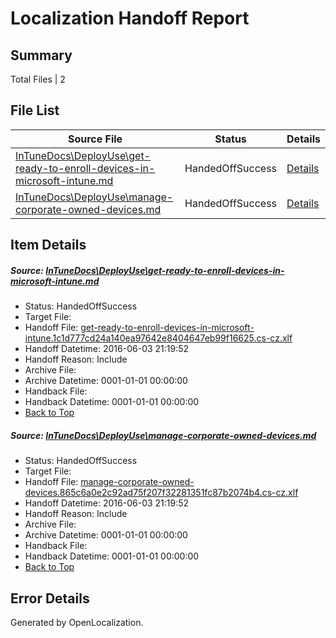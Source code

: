# <a name='report-top'></a> Localization Handoff Report

## Summary
 Total Files | 2

## File List
 Source File | Status | Details 
 ----------- | ------ | ------- 
 [InTuneDocs\DeployUse\get-ready-to-enroll-devices-in-microsoft-intune.md](https://github.com/Microsoft/IntuneDocs-pr/blob/71077d9f86a53cc66536928e4799fa4b1a51cdf0/InTuneDocs/DeployUse/get-ready-to-enroll-devices-in-microsoft-intune.md) | HandedOffSuccess | [Details](#86d3b7894eca70454fa82393c4d06eab5a99246f47)
 [InTuneDocs\DeployUse\manage-corporate-owned-devices.md](https://github.com/Microsoft/IntuneDocs-pr/blob/abe03bc69c2c156bce5c8683798bc27fe9e9f4e4/InTuneDocs/DeployUse/manage-corporate-owned-devices.md) | HandedOffSuccess | [Details](#271446485e01d7e89b6438ead4e9f484ad63703b68)

## Item Details
##### <a name='86d3b7894eca70454fa82393c4d06eab5a99246f47'></a> Source: [InTuneDocs\DeployUse\get-ready-to-enroll-devices-in-microsoft-intune.md](https://github.com/Microsoft/IntuneDocs-pr/blob/71077d9f86a53cc66536928e4799fa4b1a51cdf0/InTuneDocs/DeployUse/get-ready-to-enroll-devices-in-microsoft-intune.md)
* Status: HandedOffSuccess
* Target File: 
* Handoff File: [get-ready-to-enroll-devices-in-microsoft-intune.1c1d777cd24a140ea97642e8404647eb99f16625.cs-cz.xlf](https://github.com/Microsoft/EM.handoff/blob/dfb251483c7acfaebae24068e151d3ddaf9ef927/ol-handoff/Microsoft/IntuneDocs-pr.cs-cz/master/get-ready-to-enroll-devices-in-microsoft-intune.1c1d777cd24a140ea97642e8404647eb99f16625.cs-cz.xlf)
* Handoff Datetime: 2016-06-03 21:19:52
* Handoff Reason: Include
* Archive File: 
* Archive Datetime: 0001-01-01 00:00:00
* Handback File: 
* Handback Datetime: 0001-01-01 00:00:00
* [Back to Top](#report-top)

##### <a name='271446485e01d7e89b6438ead4e9f484ad63703b68'></a> Source: [InTuneDocs\DeployUse\manage-corporate-owned-devices.md](https://github.com/Microsoft/IntuneDocs-pr/blob/abe03bc69c2c156bce5c8683798bc27fe9e9f4e4/InTuneDocs/DeployUse/manage-corporate-owned-devices.md)
* Status: HandedOffSuccess
* Target File: 
* Handoff File: [manage-corporate-owned-devices.865c6a0e2c92ad75f207f32281351fc87b2074b4.cs-cz.xlf](https://github.com/Microsoft/EM.handoff/blob/dfb251483c7acfaebae24068e151d3ddaf9ef927/ol-handoff/Microsoft/IntuneDocs-pr.cs-cz/master/manage-corporate-owned-devices.865c6a0e2c92ad75f207f32281351fc87b2074b4.cs-cz.xlf)
* Handoff Datetime: 2016-06-03 21:19:52
* Handoff Reason: Include
* Archive File: 
* Archive Datetime: 0001-01-01 00:00:00
* Handback File: 
* Handback Datetime: 0001-01-01 00:00:00
* [Back to Top](#report-top)


## Error Details

Generated by OpenLocalization.
